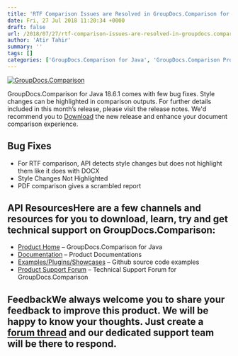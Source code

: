 ```yaml
---
title: 'RTF Comparison Issues are Resolved in GroupDocs.Comparison for Java 18.6.1'
date: Fri, 27 Jul 2018 11:20:34 +0000
draft: false
url: /2018/07/27/rtf-comparison-issues-are-resolved-in-groupdocs.comparison-for-java-18.6.1/
author: 'Atir Tahir'
summary: ''
tags: []
categories: ['GroupDocs.Comparison for Java', 'GroupDocs.Comparison Product Family']
---
```


[![GroupDocs.Comparison](https://blog.groupdocs.com/wp-content/uploads/sites/4/2016/09/java-comparison-logo.png)](https://www.groupdocs.com/products/comparison/java)

GroupDocs.Comparison for Java 18.6.1 comes with few bug fixes. Style changes can be highlighted in comparison outputs. For further details included in this month’s release, please visit the release notes. We'd recommend you to [Download](https://downloads.groupdocs.com/comparison/java) the new release and enhance your document comparison experience.

## Bug Fixes

*   For RTF comparison, API detects style changes but does not highlight them like it does with DOCX
*   Style Changes Not Highlighted
*   PDF comparison gives a scrambled report

## API ResourcesHere are a few channels and resources for you to download, learn, try and get technical support on GroupDocs.Comparison:

*   [Product Home](https://products.groupdocs.com/comparison/java "Product Home") – GroupDocs.Comparison for Java
*   [Documentation](https://docs.groupdocs.com/display/comparisonjava/Home "Documentation") – Product Documentations
*   [Examples/Plugins/Showcases](https://github.com/groupdocs-comparison/GroupDocs.Comparison-for-Java "Examples/Plugins/Showcases") – Github source code examples
*   [Product Support Forum](https://forum.groupdocs.com/c/comparison "Product Support Forum") – Technical Support Forum for GroupDocs.Comparison

## FeedbackWe always welcome you to share your feedback to improve this product. We will be happy to know your thoughts. Just create a [forum thread](https://forum.groupdocs.com/c/comparison) and our dedicated support team will be there to respond.




